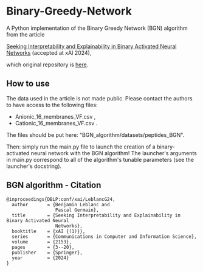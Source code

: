 # Binary-Greedy-Network
A Python implementation of the Binary Greedy Network (BGN) algorithm from the article 

[Seeking Interpretability and Explainability in Binary Activated Neural Networks](https://link.springer.com/chapter/10.1007/978-3-031-63787-2_1) (accepted at xAI 2024), 

which original repository is [here](https://github.com/benjaminlblanc/Binary-Greedy-Network).

## How to use
The data used in the article is not made public. Please contact the authors to have access to the following files:
- Anionic_16_membranes_VF.csv ,
- Cationic_16_membranes_VF.csv .

The files should be put here: "BGN_algorithm/datasets/peptides_BGN". 

Then: simply run the main.py file to launch the creation of a binary-activated neural network with the BGN algorithm! The launcher's arguments in main.py correspond to all of the algorithm's tunable parameters (see the launcher's docstring).

## BGN algorithm - Citation
```
@inproceedings{DBLP:conf/xai/LeblancG24,
  author       = {Benjamin Leblanc and
                  Pascal Germain},
  title        = {Seeking Interpretability and Explainability in Binary Activated Neural
                  Networks},
  booktitle    = {xAI {(1)}},
  series       = {Communications in Computer and Information Science},
  volume       = {2153},
  pages        = {3--20},
  publisher    = {Springer},
  year         = {2024}
}
```
